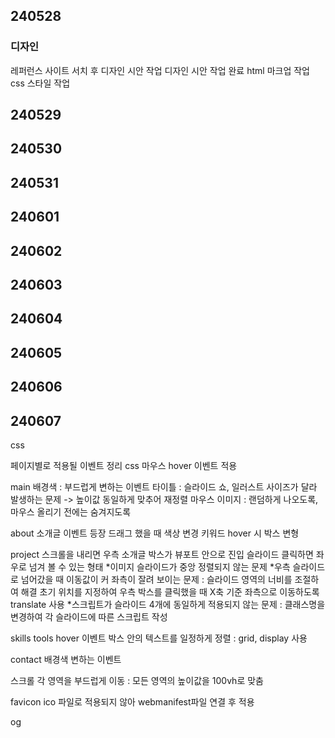 ## 240528 ##
### 디자인
레퍼런스 사이트 서치 후 디자인 시안 작업
디자인 시안 작업 완료
html 마크업 작업
css 스타일 작업

## 240529 

## 240530

## 240531

## 240601  

## 240602  

## 240603  

## 240604  

## 240605  

## 240606  

## 240607

css

페이지별로 적용될 이벤트 정리
css 마우스 hover 이벤트 적용


main
배경색 : 부드럽게 변하는 이벤트
타이틀 : 슬라이드 쇼, 일러스트 사이즈가 달라 발생하는 문제 -> 높이값 동일하게 맞추어 재정렬
마우스 이미지 : 랜덤하게 나오도록, 마우스 올리기 전에는 숨겨지도록

about
소개글 이벤트 등장
드래그 했을 때 색상 변경
키워드 hover 시 박스 변형

project
스크롤을 내리면 우측 소개글 박스가 뷰포트 안으로 진입
슬라이드 클릭하면 좌우로 넘겨 볼 수 있는 형태
*이미지 슬라이드가 중앙 정렬되지 않는 문제
*우측 슬라이드로 넘어갔을 때 이동값이 커 좌측이 잘려 보이는 문제 : 슬라이드 영역의 너비를 조절하여 해결
초기 위치를 지정하여 우측 박스를 클릭했을 때 X축 기준 좌측으로 이동하도록 translate 사용
*스크립트가 슬라이드 4개에 동일하게 적용되지 않는 문제 : 클래스명을 변경하여 각 슬라이드에 따른 스크립트 작성

skills tools
hover 이벤트
박스 안의 텍스트를 일정하게 정렬 : grid, display 사용

contact
배경색 변하는 이벤트

스크롤
각 영역을 부드럽게 이동 : 모든 영역의 높이값을 100vh로 맞춤

favicon
ico 파일로 적용되지 않아 webmanifest파일 연결 후 적용

og
